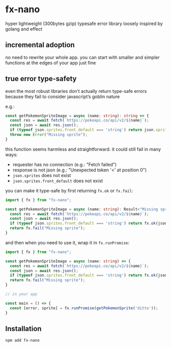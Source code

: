 # fx-nano

hyper lightweight (300bytes gzip) typesafe error library loosely inspired by golang and effect

## incremental adoption

no need to rewrite your whole app. you can start with smaller and simpler functions at the edges of your app just fine

## true error type-safety

even the most robust libraries don’t actually return type-safe errors because they fail to consider javascript’s goblin nature

e.g.:
```ts
const getPokemonSpriteImage = async (name: string): string => {
  const res = await fetch(`https://pokeapi.co/api/v2/${name}`);
  const json = await res.json();
  if (typeof json.sprites.front_default === 'string') return json.sprites.front_default;
  throw new Error("Missing sprite");
}
```

this function seems harmless and straightforward. it could still fail in many ways:
- requester has no connection (e.g.: "Fetch failed")
- response is not json (e.g.: "Unexpected token '<' at position 0")
- `json.sprites` does not exist
- `json.sprites.front_default` does not exist

you can make it type-safe by first returning `fx.ok` or `fx.fail`:
```ts
import { fx } from "fx-nano";

const getPokemonSpriteImage = async (name: string): Result<"Missing sprite", string> => {
  const res = await fetch(`https://pokeapi.co/api/v2/${name}`);
  const json = await res.json();
  if (typeof json.sprites.front_default === 'string') return fx.ok(json.sprites.front_default);
  return fx.fail("Missing sprite");
}
```

and then when you need to use it, wrap it in `fx.runPromise`:

```ts
import { fx } from "fx-nano";

const getPokemonSpriteImage = async (name: string) => {
  const res = await fetch(`https://pokeapi.co/api/v2/${name}`);
  const json = await res.json();
  if (typeof json.sprites.front_default === 'string') return fx.ok(json.sprites.front_default);
  return fx.fail("Missing sprite");
}

// in your app

const main = () => {
  const [error, sprite] = fx.runPromise(getPokemonSprite('ditto'));
}
```


## Installation

```bash
npm add fx-nano
```
